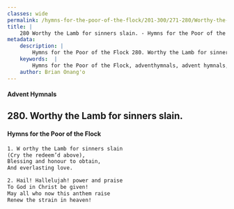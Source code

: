 ```yaml
---
classes: wide
permalink: /hymns-for-the-poor-of-the-flock/201-300/271-280/Worthy-the-Lamb-for-sinners-slain/
title: |
    280 Worthy the Lamb for sinners slain. - Hymns for the Poor of the Flock
metadata:
    description: |
        Hymns for the Poor of the Flock 280. Worthy the Lamb for sinners slain.. W orthy the Lamb for sinners slain  (Cry the redeem’d above), Blessing and honour to obtain, And everlasting love. 
    keywords:  |
        Hymns for the Poor of the Flock, adventhymnals, advent hymnals, Worthy the Lamb for sinners slain., W orthy the Lamb for sinners slain , 
    author: Brian Onang'o
---
```


#### Advent Hymnals
## 280. Worthy the Lamb for sinners slain.
####  Hymns for the Poor of the Flock

```txt
1. W orthy the Lamb for sinners slain 
(Cry the redeem’d above),
Blessing and honour to obtain,
And everlasting love.

2. Hail! Hallelujah! power and praise 
To God in Christ be given!
May all who now this anthem raise 
Renew the strain in heaven!
```